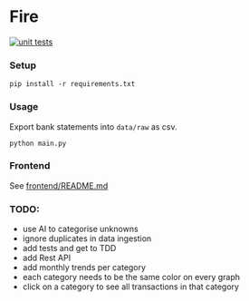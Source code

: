 # Fire

[![unit tests](https://github.com/KasparPeterson/fire/actions/workflows/unit_tests.yml/badge.svg)](https://github.com/KasparPeterson/fire/actions/workflows/unit_tests.yml)

### Setup

```shell
pip install -r requirements.txt
```

### Usage

Export bank statements into ```data/raw``` as csv.

```shell
python main.py
```

### Frontend

See [frontend/README.md](frontend/README.md)


### TODO:

* use AI to categorise unknowns
* ignore duplicates in data ingestion
* add tests and get to TDD
* add Rest API
* add monthly trends per category
* each category needs to be the same color on every graph
* click on a category to see all transactions in that category
